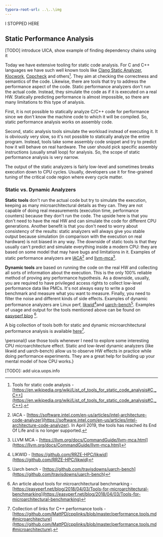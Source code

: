 ```yaml
---
typora-root-url: ..\..\img
---
```


I STOPPED HERE

## Static Performance Analysis

[TODO] introduce UICA, show example of finding dependency chains using it

Today we have extensive tooling for static code analysis. For C and C++ languages we have such well known tools like [Clang Static Analyzer](https://clang-analyzer.llvm.org/), [Klocwork](https://www.perforce.com/products/klocwork), [Cppcheck](http://cppcheck.sourceforge.net/) and others[^1]. They aim at checking the correctness and semantics of the code. Likewise, there are tools that try to address the performance aspect of the code. Static performance analyzers don't run the actual code. Instead, they simulate the code as if it is executed on a real HW. Statically predicting performance is almost impossible, so there are many limitations to this type of analysis.

First, it is not possible to statically analyze C/C++ code for performance since we don't know the machine code to which it will be compiled. So, static performance analysis works on assembly code.

Second, static analysis tools simulate the workload instead of executing it. It is obviously very slow, so it's not possible to statically analyze the entire program. Instead, tools take some assembly code snippet and try to predict how it will behave on real hardware. The user should pick specific assembly instructions (usually small loop) for analysis. So, the scope of static performance analysis is very narrow.

The output of the static analyzers is fairly low-level and sometimes breaks execution down to CPU cycles. Usually, developers use it for fine-grained tuning of the critical code region where every cycle matter.

### Static vs. Dynamic Analyzers

**Static tools** don't run the actual code but try to simulate the execution, keeping as many microarchitectural details as they can. They are not capable of doing real measurements (execution time, performance counters) because they don't run the code. The upside here is that you don't need to have the real HW and can simulate the code for different CPU generations. Another benefit is that you don't need to worry about consistency of the results: static analyzers will always give you stable output because simulation (in comparison with the execution on real hardware) is not biased in any way. The downside of static tools is that they usually can't predict and simulate everything inside a modern CPU: they are based on some model that may have bugs and limitations in it. Examples of static performance analyzers are [IACA](https://software.intel.com/en-us/articles/intel-architecture-code-analyzer)[^2] and [llvm-mca](https://llvm.org/docs/CommandGuide/llvm-mca.html)[^3].

**Dynamic tools** are based on running the code on the real HW and collecting all sorts of information about the execution. This is the only 100% reliable method of proving any performance hypothesis. As a downside, usually, you are required to have privileged access rights to collect low-level performance data like PMCs. It's not always easy to write a good benchmark and measure what you want to measure. Finally, you need to filter the noise and different kinds of side effects. Examples of dynamic performance analyzers are Linux perf, [likwid](https://github.com/RRZE-HPC/likwid)[^5]and [uarch-bench](https://github.com/travisdowns/uarch-bench)[^4]. Examples of usage and output for the tools mentioned above can be found on [easyperf blog](https://easyperf.net/blog/2018/04/03/Tools-for-microarchitectural-benchmarking) [^6].

A big collection of tools both for static and dynamic microarchitectural performance analysis is available [here](https://github.com/MattPD/cpplinks/blob/master/performance.tools.md#microarchitecture)[^7].

\personal{I use those tools whenever I need to explore some interesting CPU microarchitecture effect. Static and low-level dynamic analyzers (like likwid and uarch-bench) allow us to observe HW effects in practice while doing performance experiments. They are a great help for building up your mental model of how CPU works.}

[TODO]: add uica.uops.info

[^1]: Tools for static code analysis - [https://en.wikipedia.org/wiki/List_of_tools_for_static_code_analysis#C,_C++](https://en.wikipedia.org/wiki/List_of_tools_for_static_code_analysis#C,_C++).
[^2]: IACA - [https://software.intel.com/en-us/articles/intel-architecture-code-analyzer](https://software.intel.com/en-us/articles/intel-architecture-code-analyzer). In April 2019, the tools has reached its End Of Life and is no longer supported.
[^3]: LLVM MCA - [https://llvm.org/docs/CommandGuide/llvm-mca.html](https://llvm.org/docs/CommandGuide/llvm-mca.html)
[^4]: Uarch bench - [https://github.com/travisdowns/uarch-bench](https://github.com/travisdowns/uarch-bench)
[^5]: LIKWID - [https://github.com/RRZE-HPC/likwid](https://github.com/RRZE-HPC/likwid)
[^6]: An article about tools for microarchitectural benchmarking - [https://easyperf.net/blog/2018/04/03/Tools-for-microarchitectural-benchmarking](https://easyperf.net/blog/2018/04/03/Tools-for-microarchitectural-benchmarking)
[^7]: Collection of links for C++ performance tools - [https://github.com/MattPD/cpplinks/blob/master/performance.tools.md#microarchitecture](https://github.com/MattPD/cpplinks/blob/master/performance.tools.md#microarchitecture).
